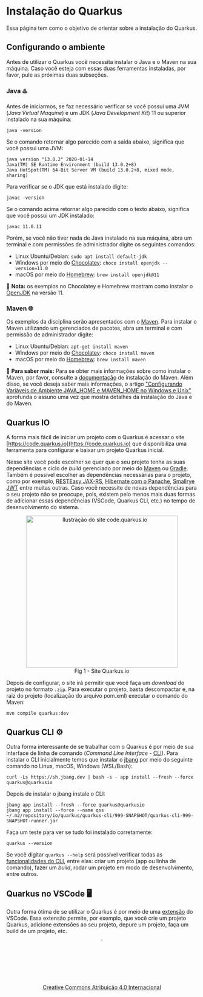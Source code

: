 # Instalação do Quarkus

Essa página tem como o objetivo de orientar sobre a instalação do Quarkus.

## Configurando o ambiente

Antes de utilizar o Quarkus você necessita instalar o Java e o Maven na sua máquina. Caso você esteja com essas duas ferramentas instaladas, por favor, pule as próximas duas subseções.

### Java ♨️

Antes de iniciarmos, se faz necessário verificar se você possui uma JVM (*Java Virtual Maquine*) e um JDK (*Java Development Kit*) 11 ou superior instalado na sua máquina:

    java -version

Se o comando retornar algo parecido com a saída abaixo, significa que você possui uma JVM:

```
java version "13.0.2" 2020-01-14
Java(TM) SE Runtime Environment (build 13.0.2+8)
Java HotSpot(TM) 64-Bit Server VM (build 13.0.2+8, mixed mode, sharing)
```

Para verificar se o JDK que está instalado digite:

    javac -version

Se o comando acima retornar algo parecido com o texto abaixo, significa que você possui um JDK instalado:

```
javac 11.0.11
```

Porém, se você não tiver nada de Java instalado na sua máquina, abra um terminal e com permissões de administrador digite os seguintes comandos:

* Linux Ubuntu/Debian: `sudo apt install default-jdk`
* Windows por meio do [Chocolatey](https://chocolatey.org): `choco install openjdk --version=11.0`
* macOS por meio do [Homebrew](https://brew.sh/index_pt-br): `brew install openjdk@11`

🚨 **Nota:** os exemplos no Chocolatey e Homebrew mostram como instalar o [OpenJDK](https://openjdk.java.net) na versão 11.

### Maven 🌐

Os exemplos da disciplina serão apresentados com o [Maven](https://maven.apache.org). Para instalar o Maven utilizando um gerenciados de pacotes, abra um terminal e com permissão de administrador digite:

* Linux Ubuntu/Debian: `apt-get install maven`
* Windows por meio do [Chocolatey](https://chocolatey.org): `choco install maven`
* macOS por meio do [Homebrew](https://brew.sh/index_pt-br): `brew install maven`

 🚨 **Para saber mais:** Para se obter mais informações sobre como instalar o Maven, por favor, consulte a [documentação](https://maven.apache.org/install.html) de instalação do Maven. Além disso, se você deseja saber mais informações, o artigo ["Configurando Variáveis de Ambiente JAVA_HOME e MAVEN_HOME no Windows e Unix"](https://medium.com/beelabacademy/configurando-variáveis-de-ambiente-java-home-e-maven-home-no-windows-e-unix-d9461f783c26) aprofunda o assuno uma vez que mostra detalhes da instalação do Java e do Maven.

## Quarkus IO

A forma mais fácil de iniciar um projeto com o Quarkus é acessar o site [https://code.quarkus.io](https://code.quarkus.io) que disponibiliza uma ferramenta para configurar e baixar um projeto Quarkus inicial.

Nesse site você pode escolher se quer que o seu projeto tenha as suas dependências e ciclo de *build* gerenciado por meio do [Maven](https://maven.apache.org) ou [Gradle](https://gradle.org). Também é possível escolher as dependências necessárias para o projeto, como por exemplo, [RESTEasy JAX-RS](https://quarkus.io/guides/rest-json), [Hibernate com o Panache](https://quarkus.io/guides/hibernate-orm-panache), [Smallrye JWT](https://quarkus.io/guides/security-jwt) entre muitas outras. Caso você necessite de novas dependências para o seu projeto não se preocupe, pois, existem pelo menos mais duas formas de adicionar essas dependências (VSCode, Quarkus CLI, etc.) no tempo de desenvolvimento do sistema.

<center>
    <img src="img/quarkusio.jpg" alt="Ilustração do site code.quarkus.io" width="400"/>
    <br>
    Fig 1 - Site Quarkus.io
</center>

Depois de configurar, o site irá permitir que você faça um *download* do projeto no formato `.zip`. Para executar o projeto, basta descompactar e, na raiz do projeto (localização do arquivo pom.xml) executar o comando do Maven:

    mvn compile quarkus:dev

## Quarkus CLI ⚙️

Outra forma interessante de se trabalhar com o Quarkus é por meio de sua interface de linha de comando (_Command Line Interface_ - [CLI](https://quarkus.io/guides/cli-tooling)). Para instalar o CLI inicialmente temos que instalar o [jbang](https://www.jbang.dev/download/) por meio do seguinte comando no Linux, macOS, Windows (WSL/Bash):

    curl -Ls https://sh.jbang.dev | bash -s - app install --fresh --force quarkus@quarkusio

Depois de instalar o jbang instale o CLI:

    jbang app install --fresh --force quarkus@quarkusio
    jbang app install --force --name qss ~/.m2/repository/io/quarkus/quarkus-cli/999-SNAPSHOT/quarkus-cli-999-SNAPSHOT-runner.jar

Faça um teste para ver se tudo foi instalado corretamente:

    quarkus --version

Se você digitar `quarkus --help` será possível verificar todas as [funcionalidades do CLI](https://quarkus.io/guides/cli-tooling#using-the-cli), entre elas: criar um projeto (app ou linha de comando), fazer um *build*, rodar um projeto em modo de desenvolvimento, entre outros.

## Quarkus no VSCode 🖥️

Outra forma ótima de se utilizar o Quarkus é por meio de uma [extensão](https://marketplace.visualstudio.com/items?itemName=redhat.vscode-quarkus) do VSCode. Essa extensão permite, por exemplo, que você crie um projeto Quarkus, adicione extensões ao seu projeto, depure um projeto, faça um build de um projeto, etc.

<center>
<a href="https://rpmhub.dev" target="blanck"><img src="../../imgs/logo.png" alt="Rodrigo Prestes Machado" width="3%" height="3%" border=0 style="border:0; text-decoration:none; outline:none"></a><br/>
<a rel="license" href="http://creativecommons.org/licenses/by/4.0/">Creative Commons Atribuição 4.0 Internacional</a>
</center>